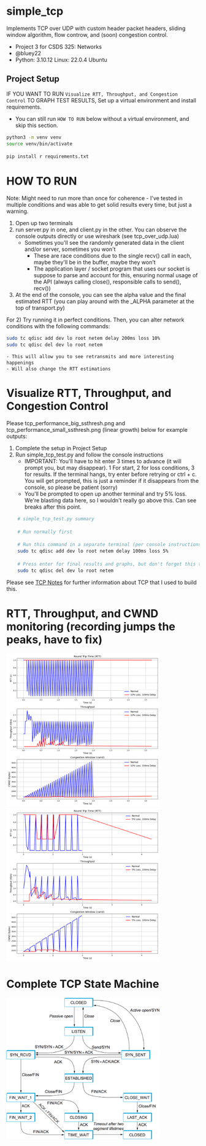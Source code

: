 # simple_tcp
Implements TCP over UDP with custom header packet headers, sliding window algorithm, flow controw, and (soon) congestion control.

- Project 3 for CSDS 325: Networks
- @bluey22
- Python: 3.10.12 Linux: 22.0.4 Ubuntu

## Project Setup
IF YOU WANT TO RUN `Visualize RTT, Throughput, and Congestion Control` TO GRAPH TEST RESULTS, Set up a virtual environment and install requirements.
- You can still run `HOW TO RUN` below without a virtual environment, and skip this section.
```bash
python3 -m venv venv
source venv/bin/activate

pip install r requirements.txt
```

# HOW TO RUN
Note: Might need to run more than once for coherence - I've tested in multiple conditions and was able to get solid results every time, but just a warning.
1) Open up two terminals
2) run server.py in one, and client.py in the other. You can observe the console outputs directly or use wireshark (see tcp_over_udp.lua)
    - Sometimes you'll see the randomly generated data in the client and/or server, sometimes you won't
        - These are race conditions due to the single recv() call in each, maybe they'll be in the buffer, maybe they won't
        - The application layer / socket program that uses our socket is suppose to parse and account for this, ensuring normal
            usage of the API (always calling close(), responsible calls to send(), recv())
3) At the end of the console, you can see the alpha value and the final estimated RTT (you can play around with the _ALPHA parameter at the top of transport.py)

For 2) Try running it in perfect conditions. Then, you can alter network conditions with the following commands:
```bash
sudo tc qdisc add dev lo root netem delay 200ms loss 10%
sudo tc qdisc del dev lo root netem
```
    - This will allow you to see retransmits and more interesting happenings
    - Will also change the RTT estimations

# Visualize RTT, Throughput, and Congestion Control
Please tcp_performance_big_ssthresh.png and tcp_performance_small_ssthresh.png (linear growth) below for example outputs:

1) Complete the setup in Project Setup
2) Run simple_tcp_test.py and follow the console instructions
    - IMPORTANT: You'll have to hit enter 3 times to advance (it will prompt you, but may disappear). 1 For start, 2 for loss conditions, 3 for results. If the terminal hangs, try enter before retrying or ctrl + c. You will get prompted, this is just a reminder if it disappears from the console, so please be patient (sorry)
    - You'll be prompted to open up another terminal and try 5% loss. We're blasting data here, so I wouldn't really go above this. Can see breaks after this point.
```bash
    # simple_tcp_test.py summary

    # Run normally first

    # Run this command in a separate terminal (per console instructions)
    sudo tc qdisc add dev lo root netem delay 100ms loss 5%

    # Press enter for final results and graphs, but don't forget this to get normal network conditions back
    sudo tc qdisc del dev lo root netem
```

Please see [TCP Notes](tcp_notes.md) for further information about TCP that I used to build this.

# RTT, Throughput, and CWND monitoring (recording jumps the peaks, have to fix)
<img src="./tcp_performance_big_ssthresh.png" alt="Connection Termination Interaction Diagram" width="400"/>
<img src="./tcp_performance_small_ssthresh.png" alt="Connection Termination Interaction Diagram" width="400"/>

# Complete TCP State Machine
<img src="./images/tcp_state_diagram.png" alt="TCP State Diagram" width="400"/>


